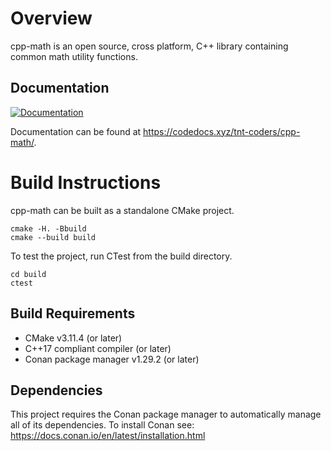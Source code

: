 # Overview

cpp-math is an open source, cross platform, C++ library containing common
math utility functions.

## Documentation

[![Documentation](https://codedocs.xyz/tnt-coders/cpp-math.svg)](https://codedocs.xyz/tnt-coders/cpp-math/)

Documentation can be found at <https://codedocs.xyz/tnt-coders/cpp-math/>.

# Build Instructions

cpp-math can be built as a standalone CMake project.

    cmake -H. -Bbuild
    cmake --build build

To test the project, run CTest from the build directory.

    cd build
    ctest

## Build Requirements

* CMake v3.11.4 (or later)
* C++17 compliant compiler (or later)
* Conan package manager v1.29.2 (or later)

## Dependencies

This project requires the Conan package manager to automatically manage all of
its dependencies. To install Conan see:
https://docs.conan.io/en/latest/installation.html
